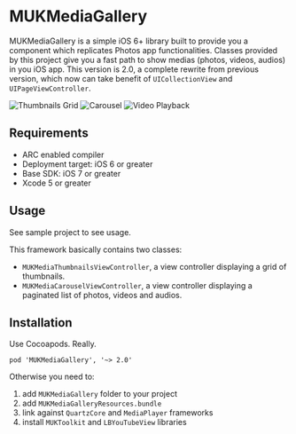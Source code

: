 MUKMediaGallery
===============
MUKMediaGallery is a simple iOS 6+ library built to provide you a component which replicates Photos app functionalities. Classes provided by this project give you a fast path to show medias (photos, videos, audios) in you iOS app.
This version is 2.0, a complete rewrite from previous version, which now can take benefit of `UICollectionView` and `UIPageViewController`.

![Thumbnails Grid](http://cl.ly/image/2R3m2R3H2w2w/thumbs_grid.jpg "Thumbnails Grid") ![Carousel](http://cl.ly/image/242k1o013i0q/carousel.jpg "Carousel") ![Video Playback](http://cl.ly/image/3N0b441P2n3J/video.jpg "Video Playback")

Requirements
------------
* ARC enabled compiler
* Deployment target: iOS 6 or greater
* Base SDK: iOS 7 or greater
* Xcode 5 or greater

Usage
-----
See sample project to see usage.

This framework basically contains two classes:

* `MUKMediaThumbnailsViewController`, a view controller displaying a grid of thumbnails.
* `MUKMediaCarouselViewController`, a view controller displaying a paginated list of photos, videos and audios.

Installation
------------
Use Cocoapods. Really.

	pod 'MUKMediaGallery', '~> 2.0'

Otherwise you need to:

1. add `MUKMediaGallery` folder to your project
2. add `MUKMediaGalleryResources.bundle`
3. link against `QuartzCore` and `MediaPlayer` frameworks
4. install `MUKToolkit` and `LBYouTubeView` libraries

